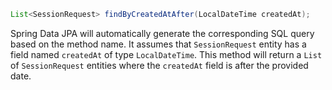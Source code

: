 ```java
List<SessionRequest> findByCreatedAtAfter(LocalDateTime createdAt);
```

Spring Data JPA will automatically generate the corresponding SQL query based on the method name. It assumes that `SessionRequest` entity has a field named `createdAt` of type `LocalDateTime`. This method will return a `List` of `SessionRequest` entities where the `createdAt` field is after the provided date.